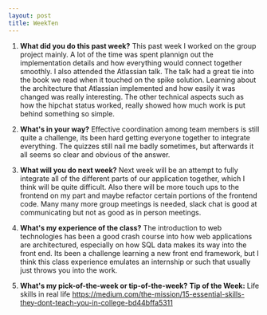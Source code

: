 ```yaml
---
layout: post
title: WeekTen
---
```


1. **What did you do this past week?**
This past week I worked on the group project mainly. A lot of the time was spent plannign out the implementation details and how everything would connect together smoothly. I also attended the Atlassian talk. The talk had a great tie into the book we read when it touched on the spike solution. Learning about the architecture that Atlassian implemented and how easily it was changed was really interesting. The other technical aspects such as how the hipchat status worked, really showed how much work is put behind something so simple.

2. **What's in your way?**
Effective coordination among team members is still quite a challenge, its been hard getting everyone together to integrate everything. The quizzes still nail me badly sometimes, but afterwards it all seems so clear and obvious of the answer.

3. **What will you do next week?**
Next week will be an attempt to fully integrate all of the different parts of our application together, which I think will be quite difficult. Also there will be more touch ups to the frontend on my part and maybe refactor certain portions of the frontend code. Many many more group meetings is needed, slack chat is good at communicating but not as good as in person meetings.

4. **What's my experience of the class?**
The introduction to web technologies has been a good crash course into how web applications are architectured, especially on how SQL data makes its way into the front end. Its been a challenge learning a new front end framework, but I think this class experience emulates an internship or such that usually just throws you into the work.  

5. **What's my pick-of-the-week or tip-of-the-week?**
**Tip of the Week:** Life skills in real life
<https://medium.com/the-mission/15-essential-skills-they-dont-teach-you-in-college-bd44bffa5311>
